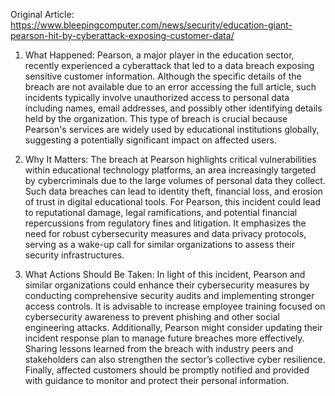 Original Article: https://www.bleepingcomputer.com/news/security/education-giant-pearson-hit-by-cyberattack-exposing-customer-data/

1) What Happened: Pearson, a major player in the education sector, recently experienced a cyberattack that led to a data breach exposing sensitive customer information. Although the specific details of the breach are not available due to an error accessing the full article, such incidents typically involve unauthorized access to personal data including names, email addresses, and possibly other identifying details held by the organization. This type of breach is crucial because Pearson's services are widely used by educational institutions globally, suggesting a potentially significant impact on affected users.

2) Why It Matters: The breach at Pearson highlights critical vulnerabilities within educational technology platforms, an area increasingly targeted by cybercriminals due to the large volumes of personal data they collect. Such data breaches can lead to identity theft, financial loss, and erosion of trust in digital educational tools. For Pearson, this incident could lead to reputational damage, legal ramifications, and potential financial repercussions from regulatory fines and litigation. It emphasizes the need for robust cybersecurity measures and data privacy protocols, serving as a wake-up call for similar organizations to assess their security infrastructures.

3) What Actions Should Be Taken: In light of this incident, Pearson and similar organizations could enhance their cybersecurity measures by conducting comprehensive security audits and implementing stronger access controls. It is advisable to increase employee training focused on cybersecurity awareness to prevent phishing and other social engineering attacks. Additionally, Pearson might consider updating their incident response plan to manage future breaches more effectively. Sharing lessons learned from the breach with industry peers and stakeholders can also strengthen the sector’s collective cyber resilience. Finally, affected customers should be promptly notified and provided with guidance to monitor and protect their personal information.